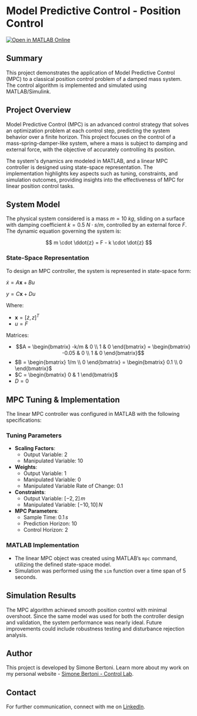 # Model Predictive Control - Position Control

[![Open in MATLAB Online](https://www.mathworks.com/images/responsive/global/open-in-matlab-online.svg)](https://matlab.mathworks.com/open/github/v1?repo=simorxb/position_control_mpc)

## Summary
This project demonstrates the application of Model Predictive Control (MPC) to a classical position control problem of a damped mass system. The control algorithm is implemented and simulated using MATLAB/Simulink.

## Project Overview
Model Predictive Control (MPC) is an advanced control strategy that solves an optimization problem at each control step, predicting the system behavior over a finite horizon. This project focuses on the control of a mass-spring-damper-like system, where a mass is subject to damping and external force, with the objective of accurately controlling its position.

The system's dynamics are modeled in MATLAB, and a linear MPC controller is designed using state-space representation. The implementation highlights key aspects such as tuning, constraints, and simulation outcomes, providing insights into the effectiveness of MPC for linear position control tasks.

## System Model
The physical system considered is a mass $m = 10 ~ kg$, sliding on a surface with damping coefficient $k = 0.5 ~ N \cdot s/m$, controlled by an external force $F$. The dynamic equation governing the system is:

$$
m \cdot \ddot{z} = F - k \cdot \dot{z}
$$

### State-Space Representation
To design an MPC controller, the system is represented in state-space form:

$\dot{x} = A \mathbf{x} + B u$

$y = C \mathbf{x} + D u$

Where:
- $\mathbf{x} = [\dot{z}, z]^T$
- $u = F$

Matrices:
- $$A = \begin{bmatrix} -k/m & 0 \\ 1 & 0 \end{bmatrix} = \begin{bmatrix} -0.05 & 0 \\ 1 & 0 \end{bmatrix}$$
- $B = \begin{bmatrix} 1/m \\ 0 \end{bmatrix} = \begin{bmatrix} 0.1 \\ 0 \end{bmatrix}$
- $C = \begin{bmatrix} 0 & 1 \end{bmatrix}$
- $D = 0$

## MPC Tuning & Implementation
The linear MPC controller was configured in MATLAB with the following specifications:

### Tuning Parameters
- **Scaling Factors**:
  - Output Variable: 2
  - Manipulated Variable: 10
- **Weights**:
  - Output Variable: 1
  - Manipulated Variable: 0
  - Manipulated Variable Rate of Change: 0.1
- **Constraints**:
  - Output Variable: $[-2, 2]\, m$
  - Manipulated Variable: $[-10, 10]\, N$
- **MPC Parameters**:
  - Sample Time: $0.1\, s$
  - Prediction Horizon: 10
  - Control Horizon: 2

### MATLAB Implementation
- The linear MPC object was created using MATLAB’s `mpc` command, utilizing the defined state-space model.
- Simulation was performed using the `sim` function over a time span of 5 seconds.

## Simulation Results
The MPC algorithm achieved smooth position control with minimal overshoot. Since the same model was used for both the controller design and validation, the system performance was nearly ideal. Future improvements could include robustness testing and disturbance rejection analysis.

## Author
This project is developed by Simone Bertoni. Learn more about my work on my personal website - [Simone Bertoni - Control Lab](https://simonebertonilab.com/).

## Contact
For further communication, connect with me on [LinkedIn](https://www.linkedin.com/in/simone-bertoni-control-eng/).
